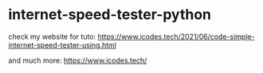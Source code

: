 # internet-speed-tester-python
check my website for tuto:
https://www.icodes.tech/2021/06/code-simple-internet-speed-tester-using.html

and much more:
https://www.icodes.tech/
